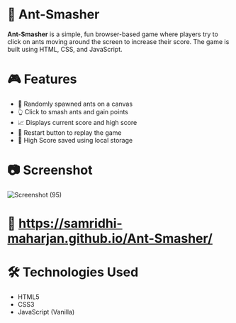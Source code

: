  # 🐜 Ant-Smasher

**Ant-Smasher** is a simple, fun browser-based game where players try to click on ants moving around the screen to increase their score. The game is built using HTML, CSS, and JavaScript.

# 🎮 Features

- 🐜 Randomly spawned ants on a canvas
- 👆 Click to smash ants and gain points
- 📈 Displays current score and high score
- 🔁 Restart button to replay the game
- 💾 High Score saved using local storage

# 📷 Screenshot
![Screenshot (95)](https://github.com/user-attachments/assets/3c2c8c11-6b0a-4377-9583-6ecc56fb9a03)



# 🔗 https://samridhi-maharjan.github.io/Ant-Smasher/

# 🛠️ Technologies Used

- HTML5
- CSS3
- JavaScript (Vanilla)

